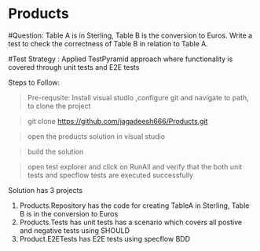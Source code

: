 # Products

#Question:
Table A is in Sterling, Table B is the conversion to Euros. Write a test to check the correctness of Table B in relation to Table A. 

#Test Strategy : Applied TestPyramid approach where functionality is covered through unit tests and E2E tests


Steps to Follow:

>Pre-requsite: Install visual studio ,configure git and navigate to path, to clone the project

>git clone https://github.com/jagadeesh666/Products.git

>open the products solution in visual studio

>build the solution

>open test explorer and click on RunAll and verify that the both unit tests and specflow tests are executed successfully

Solution has 3 projects 
1) Products.Repository has the code for creating TableA in Sterling, Table B is in the conversion to Euros
2) Products.Tests has unit tests has a scenario which covers all postive and negative tests using SHOULD
3) Product.E2ETests has E2E tests using specflow BDD


